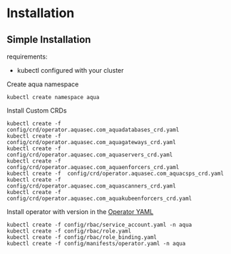 # Installation

## Simple Installation

requirements:
* kubectl configured with your cluster

Create aqua namespace

```shell
kubectl create namespace aqua
```

Install Custom CRDs

```shell
kubectl create -f  config/crd/operator.aquasec.com_aquadatabases_crd.yaml 
kubectl create -f  config/crd/operator.aquasec.com_aquagateways_crd.yaml 
kubectl create -f  config/crd/operator.aquasec.com_aquaservers_crd.yaml 
kubectl create -f  config/crd/operator.aquasec.com_aquaenforcers_crd.yaml
kubectl create -f  config/crd/operator.aquasec.com_aquacsps_crd.yaml
kubectl create -f  config/crd/operator.aquasec.com_aquascanners_crd.yaml
kubectl create -f  config/crd/operator.aquasec.com_aquakubeenforcers_crd.yaml
```

Install operator with version in the [Operator YAML](../config/manifests/operator.yaml)

```shell
kubectl create -f config/rbac/service_account.yaml -n aqua
kubectl create -f config/rbac/role.yaml
kubectl create -f config/rbac/role_binding.yaml
kubectl create -f config/manifests/operator.yaml -n aqua
```

